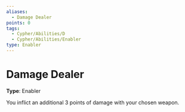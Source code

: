 ```yaml
---
aliases:
  - Damage Dealer
points: 0
tags:
  - Cypher/Abilities/D
  - Cypher/Abilities/Enabler
type: Enabler
---
```


# Damage Dealer

**Type**: Enabler

You inflict an additional 3 points of damage with your chosen weapon.
